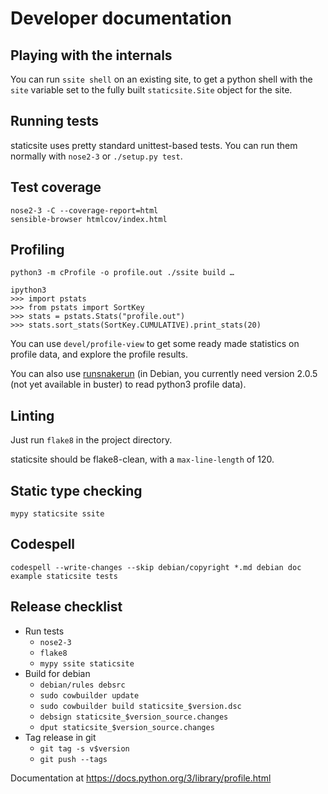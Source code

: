 # Developer documentation

## Playing with the internals

You can run `ssite shell` on an existing site, to get a python shell with the
`site` variable set to the fully built `staticsite.Site` object for the site.

## Running tests

staticsite uses pretty standard unittest-based tests. You can run them normally
with `nose2-3` or `./setup.py test`.

## Test coverage

```
nose2-3 -C --coverage-report=html
sensible-browser htmlcov/index.html
```

## Profiling

```
python3 -m cProfile -o profile.out ./ssite build …

ipython3
>>> import pstats
>>> from pstats import SortKey
>>> stats = pstats.Stats("profile.out")
>>> stats.sort_stats(SortKey.CUMULATIVE).print_stats(20)
```

You can use `devel/profile-view` to get some ready made statistics on profile
data, and explore the profile results.

You can also use [runsnakerun](http://www.vrplumber.com/programming/runsnakerun/)
(in Debian, you currently need version 2.0.5 (not yet available in buster) to
read python3 profile data).


## Linting

Just run `flake8` in the project directory.

staticsite should be flake8-clean, with a `max-line-length` of 120.


## Static type checking

```
mypy staticsite ssite
```


## Codespell

```
codespell --write-changes --skip debian/copyright *.md debian doc example staticsite tests
```


## Release checklist

* Run tests
    * `nose2-3`
    * `flake8`
    * `mypy ssite staticsite`
* Build for debian
    * `debian/rules debsrc`
    * `sudo cowbuilder update`
    * `sudo cowbuilder build staticsite_$version.dsc`
    * `debsign staticsite_$version_source.changes`
    * `dput staticsite_$version_source.changes`
* Tag release in git
    * `git tag -s v$version`
    * `git push --tags`


Documentation at <https://docs.python.org/3/library/profile.html>
